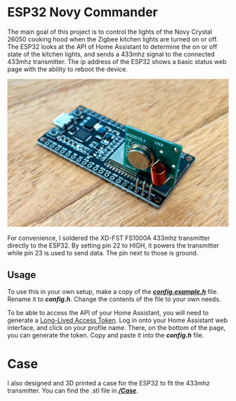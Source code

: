 # ESP32 Novy Commander

The main goal of this project is to control the lights of the Novy Crystal 26050 cooking hood when the Zigbee kitchen lights are turned on or off.
The ESP32 looks at the API of Home Assistant to determine the on or off state of the kitchen lights, and sends a 433mhz signal to the connected 433mhz transmitter.
The ip address of the ESP32 shows a basic status web page with the ability to reboot the device.
 
![ESP32 with a 433mhz transmitter soldered onto it](https://github.com/SpectraCoder/ESP32_Novy_Commander/blob/main/ESP32_Novy_Commander.jpg?raw=true)

For convenience, I soldered the XD-FST FS1000A 433mhz transmitter directly to the ESP32.
By setting pin 22 to HIGH, it powers the transmitter while pin 23 is used to send data.
The pin next to those is ground.

## Usage

To use this in your own setup, make a copy of the [***config.example.h***](https://github.com/SpectraCoder/ESP32_Novy_Commander/blob/main/config.example.h) file. Rename it to ***config.h***.
Change the contents of the file to your own needs.

To be able to access the API of your Home Assistant, you will need to generate a [Long-Lived Access Token](https://www.home-assistant.io/docs/authentication/).
Log in onto your Home Assistant web interface, and click on your profile name. There, on the bottom of the page, you can generate the token. Copy and paste it into the ***config.h*** file.

# Case

I also designed and 3D printed a case for the ESP32 to fit the 433mhz transmitter. You can find the .stl file in [***/Case***](https://github.com/SpectraCoder/ESP32_Novy_Commander/blob/main/Case/).